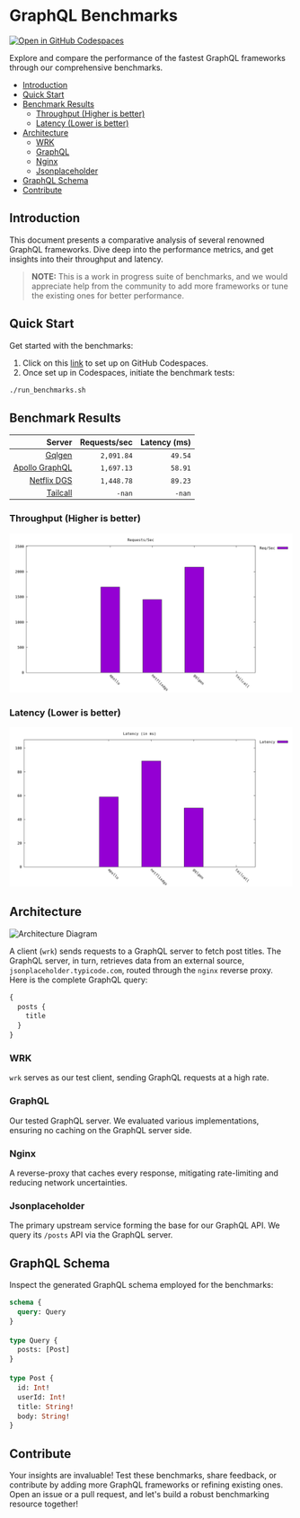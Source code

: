 # GraphQL Benchmarks <!-- omit from toc -->

[![Open in GitHub Codespaces](https://github.com/codespaces/badge.svg)](https://codespaces.new/tailcallhq/graphql-benchmarks)

Explore and compare the performance of the fastest GraphQL frameworks through our comprehensive benchmarks.

- [Introduction](#introduction)
- [Quick Start](#quick-start)
- [Benchmark Results](#benchmark-results)
  - [Throughput (Higher is better)](#throughput-higher-is-better)
  - [Latency (Lower is better)](#latency-lower-is-better)
- [Architecture](#architecture)
  - [WRK](#wrk)
  - [GraphQL](#graphql)
  - [Nginx](#nginx)
  - [Jsonplaceholder](#jsonplaceholder)
- [GraphQL Schema](#graphql-schema)
- [Contribute](#contribute)

[Tailcall]: https://tailcall.run/
[Gqlgen]: https://gqlgen.com/
[Apollo GraphQL]: https://new.apollographql.com/
[Netflix DGS]: https://netflix.github.io/dgs/

## Introduction

This document presents a comparative analysis of several renowned GraphQL frameworks. Dive deep into the performance metrics, and get insights into their throughput and latency.

> **NOTE:** This is a work in progress suite of benchmarks, and we would appreciate help from the community to add more frameworks or tune the existing ones for better performance.

## Quick Start

Get started with the benchmarks:

1. Click on this [link](https://codespaces.new/tailcallhq/graphql-benchmarks) to set up on GitHub Codespaces.
2. Once set up in Codespaces, initiate the benchmark tests:

```bash
./run_benchmarks.sh
```

## Benchmark Results

<!-- PERFORMANCE_RESULTS_START -->

| Server | Requests/sec | Latency (ms) |
|--------:|--------------:|--------------:|
| [Gqlgen] | `2,091.84` | `49.54` |
| [Apollo GraphQL] | `1,697.13` | `58.91` |
| [Netflix DGS] | `1,448.78` | `89.23` |
| [Tailcall] | `-nan` | `-nan` |

<!-- PERFORMANCE_RESULTS_END -->

### Throughput (Higher is better)

![Throughput Histogram](assets/req_sec_histogram.png)

### Latency (Lower is better)

![Latency Histogram](assets/latency_histogram.png)

## Architecture

![Architecture Diagram](assets/architecture.png)

A client (`wrk`) sends requests to a GraphQL server to fetch post titles. The GraphQL server, in turn, retrieves data from an external source, `jsonplaceholder.typicode.com`, routed through the `nginx` reverse proxy. Here is the complete GraphQL query:

```graphql
{
  posts {
    title
  }
}
```

### WRK

`wrk` serves as our test client, sending GraphQL requests at a high rate.

### GraphQL

Our tested GraphQL server. We evaluated various implementations, ensuring no caching on the GraphQL server side.

### Nginx

A reverse-proxy that caches every response, mitigating rate-limiting and reducing network uncertainties.

### Jsonplaceholder

The primary upstream service forming the base for our GraphQL API. We query its `/posts` API via the GraphQL server.

## GraphQL Schema

Inspect the generated GraphQL schema employed for the benchmarks:

```graphql
schema {
  query: Query
}

type Query {
  posts: [Post]
}

type Post {
  id: Int!
  userId: Int!
  title: String!
  body: String!
}
```

## Contribute

Your insights are invaluable! Test these benchmarks, share feedback, or contribute by adding more GraphQL frameworks or refining existing ones. Open an issue or a pull request, and let's build a robust benchmarking resource together!

